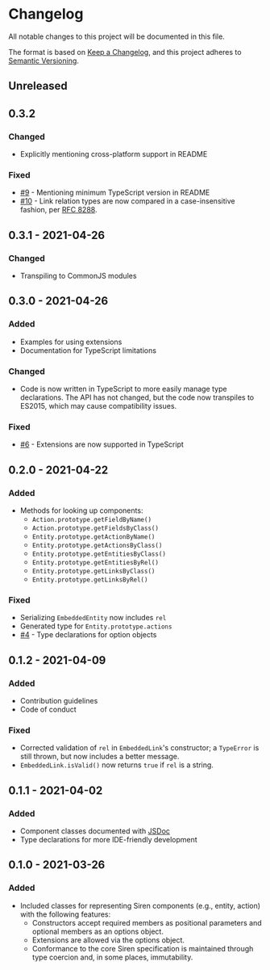# Changelog

All notable changes to this project will be documented in this file.

The format is based on [Keep a Changelog][kac], and this project adheres to
[Semantic Versioning][semver].

[kac]: https://keepachangelog.com/en/1.0.0
[semver]: https://semver.org/spec/v2.0.0.html

## Unreleased

## 0.3.2

### Changed

- Explicitly mentioning cross-platform support in README

### Fixed

- [#9] - Mentioning minimum TypeScript version in README
- [#10] - Link relation types are now compared in a case-insensitive fashion,
  per [RFC 8288][rfc8288].

[#9]: https://github.com/siren-js/core/issues/9
[#10]: https://github.com/siren-js/core/issues/10
[rfc8288]: https://datatracker.ietf.org/doc/html/rfc8288#section-3.3

## 0.3.1 - 2021-04-26

### Changed

- Transpiling to CommonJS modules

## 0.3.0 - 2021-04-26

### Added

- Examples for using extensions
- Documentation for TypeScript limitations

### Changed

- Code is now written in TypeScript to more easily manage type declarations. The
  API has not changed, but the code now transpiles to ES2015, which may cause
  compatibility issues.

### Fixed

- [#6] - Extensions are now supported in TypeScript

[#6]: https://github.com/siren-js/core/issues/6

## 0.2.0 - 2021-04-22

### Added

- Methods for looking up components:
  - `Action.prototype.getFieldByName()`
  - `Action.prototype.getFieldsByClass()`
  - `Entity.prototype.getActionByName()`
  - `Entity.prototype.getActionsByClass()`
  - `Entity.prototype.getEntitiesByClass()`
  - `Entity.prototype.getEntitiesByRel()`
  - `Entity.prototype.getLinksByClass()`
  - `Entity.prototype.getLinksByRel()`

### Fixed

- Serializing `EmbeddedEntity` now includes `rel`
- Generated type for `Entity.prototype.actions`
- [#4] - Type declarations for option objects

[#4]: https://github.com/siren-js/core/issues/4

## 0.1.2 - 2021-04-09

### Added

- Contribution guidelines
- Code of conduct

### Fixed

- Corrected validation of `rel` in `EmbeddedLink`'s constructor; a `TypeError`
  is still thrown, but now includes a better message.
- `EmbeddedLink.isValid()` now returns `true` if `rel` is a string.

## 0.1.1 - 2021-04-02

### Added

- Component classes documented with [JSDoc](https://jsdoc.app)
- Type declarations for more IDE-friendly development

## 0.1.0 - 2021-03-26

### Added

- Included classes for representing Siren components (e.g., entity, action) with
  the following features:
  - Constructors accept required members as positional parameters and optional
    members as an options object.
  - Extensions are allowed via the options object.
  - Conformance to the core Siren specification is maintained through type
    coercion and, in some places, immutability.
